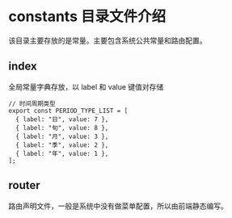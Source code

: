 # constants 目录文件介绍

该目录主要存放的是常量。主要包含系统公共常量和路由配置。

## index

全局常量字典存放，以 label 和 value 键值对存储

```
// 时间周期类型
export const PERIOD_TYPE_LIST = [
  { label: "日", value: 7 },
  { label: "旬", value: 8 },
  { label: "月", value: 3 },
  { label: "季", value: 2 },
  { label: "年", value: 1 },
];
```

## router

路由声明文件，一般是系统中没有做菜单配置，所以由前端静态编写。
